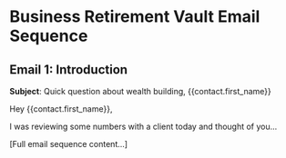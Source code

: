 # Business Retirement Vault Email Sequence

## Email 1: Introduction
**Subject**: Quick question about wealth building, {{contact.first_name}}

Hey {{contact.first_name}},

I was reviewing some numbers with a client today and thought of you...

[Full email sequence content...]